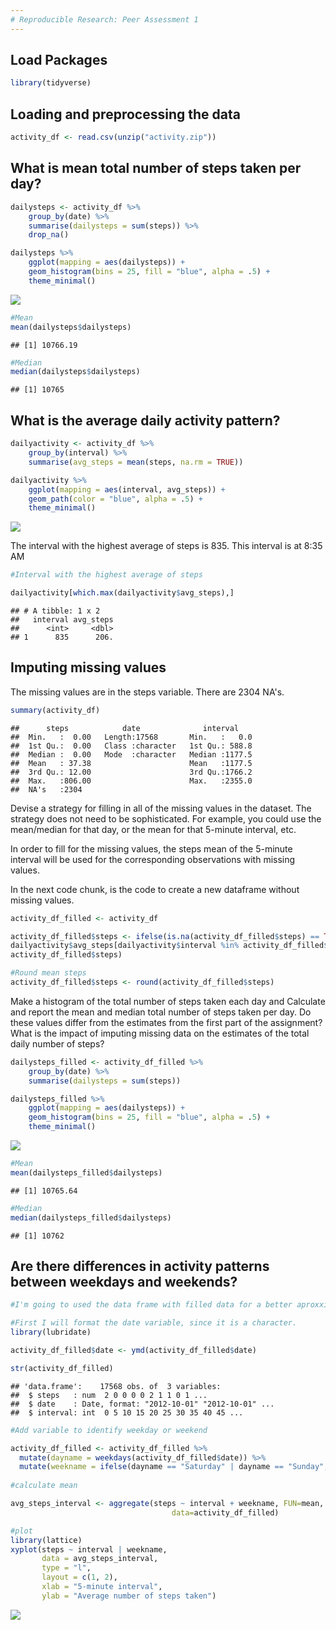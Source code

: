 ```yaml
---
# Reproducible Research: Peer Assessment 1
---
```






## Load Packages


```r
library(tidyverse)
```


## Loading and preprocessing the data


```r
activity_df <- read.csv(unzip("activity.zip"))
```

## What is mean total number of steps taken per day?


```r
dailysteps <- activity_df %>%
    group_by(date) %>%
    summarise(dailysteps = sum(steps)) %>%
    drop_na()

dailysteps %>%
    ggplot(mapping = aes(dailysteps)) +
    geom_histogram(bins = 25, fill = "blue", alpha = .5) +
    theme_minimal()
```

![](PA1_template_files/figure-html/unnamed-chunk-3-1.png)<!-- -->

```r
#Mean
mean(dailysteps$dailysteps)
```

```
## [1] 10766.19
```

```r
#Median
median(dailysteps$dailysteps)
```

```
## [1] 10765
```

## What is the average daily activity pattern?


```r
dailyactivity <- activity_df %>%
    group_by(interval) %>%
    summarise(avg_steps = mean(steps, na.rm = TRUE)) 

dailyactivity %>%
    ggplot(mapping = aes(interval, avg_steps)) +
    geom_path(color = "blue", alpha = .5) +
    theme_minimal()
```

![](PA1_template_files/figure-html/unnamed-chunk-4-1.png)<!-- -->

The interval with the highest average of steps is 835. This interval is at 8:35 AM


```r
#Interval with the highest average of steps

dailyactivity[which.max(dailyactivity$avg_steps),]
```

```
## # A tibble: 1 x 2
##   interval avg_steps
##      <int>     <dbl>
## 1      835      206.
```

## Imputing missing values

The missing values are in the steps variable. There are 2304 NA's.


```r
summary(activity_df)
```

```
##      steps            date              interval     
##  Min.   :  0.00   Length:17568       Min.   :   0.0  
##  1st Qu.:  0.00   Class :character   1st Qu.: 588.8  
##  Median :  0.00   Mode  :character   Median :1177.5  
##  Mean   : 37.38                      Mean   :1177.5  
##  3rd Qu.: 12.00                      3rd Qu.:1766.2  
##  Max.   :806.00                      Max.   :2355.0  
##  NA's   :2304
```


Devise a strategy for filling in all of the missing values in the dataset. The strategy does not need to be sophisticated. For example, you could use the mean/median for that day, or the mean for that 5-minute interval, etc.

In order to fill for the missing values, the steps mean of the 5-minute interval will be used for the corresponding observations with missing values.

In the next code chunk, is the code to create a new dataframe without missing values. 


```r
activity_df_filled <- activity_df 

activity_df_filled$steps <- ifelse(is.na(activity_df_filled$steps) == TRUE,
dailyactivity$avg_steps[dailyactivity$interval %in% activity_df_filled$interval],
activity_df_filled$steps)

#Round mean steps
activity_df_filled$steps <- round(activity_df_filled$steps)
```


Make a histogram of the total number of steps taken each day and Calculate and report the mean and median total number of steps taken per day. Do these values differ from the estimates from the first part of the assignment? What is the impact of imputing missing data on the estimates of the total daily number of steps?


```r
dailysteps_filled <- activity_df_filled %>%
    group_by(date) %>%
    summarise(dailysteps = sum(steps)) 

dailysteps_filled %>%
    ggplot(mapping = aes(dailysteps)) +
    geom_histogram(bins = 25, fill = "blue", alpha = .5) +
    theme_minimal()
```

![](PA1_template_files/figure-html/unnamed-chunk-8-1.png)<!-- -->

```r
#Mean
mean(dailysteps_filled$dailysteps)
```

```
## [1] 10765.64
```

```r
#Median
median(dailysteps_filled$dailysteps)
```

```
## [1] 10762
```



## Are there differences in activity patterns between weekdays and weekends?


```r
#I'm going to used the data frame with filled data for a better aproxximation

#First I will format the date variable, since it is a character.
library(lubridate)

activity_df_filled$date <- ymd(activity_df_filled$date)

str(activity_df_filled)
```

```
## 'data.frame':	17568 obs. of  3 variables:
##  $ steps   : num  2 0 0 0 0 2 1 1 0 1 ...
##  $ date    : Date, format: "2012-10-01" "2012-10-01" ...
##  $ interval: int  0 5 10 15 20 25 30 35 40 45 ...
```

```r
#Add variable to identify weekday or weekend

activity_df_filled <- activity_df_filled %>%
  mutate(dayname = weekdays(activity_df_filled$date)) %>%
  mutate(weekname = ifelse(dayname == "Saturday" | dayname == "Sunday", yes = "Weekend", no = "Weekday")) 
    
#calculate mean

avg_steps_interval <- aggregate(steps ~ interval + weekname, FUN=mean, 
                                    data=activity_df_filled)

#plot
library(lattice)
xyplot(steps ~ interval | weekname, 
       data = avg_steps_interval, 
       type = "l", 
       layout = c(1, 2), 
       xlab = "5-minute interval", 
       ylab = "Average number of steps taken")
```

![](PA1_template_files/figure-html/unnamed-chunk-9-1.png)<!-- -->

